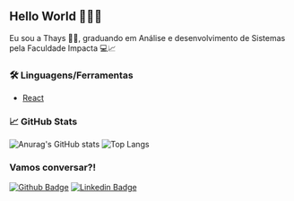 ## Hello World 👩🏻‍💻

Eu sou a Thays 👩🏻‍, graduando em Análise e desenvolvimento de Sistemas pela Faculdade Impacta 💻📈

### 🛠️ Linguagens/Ferramentas
- [React](https://pt-br.reactjs.org/)

### 📈 GitHub Stats

![Anurag's GitHub stats](https://github-readme-stats.vercel.app/api?username=thaysrq&show_icons=true&theme=jolly)
![Top Langs](https://github-readme-stats.vercel.app/api/top-langs/?username=thaysrq&layout=compact&theme=jolly)

### Vamos conversar?!
[![Github Badge](https://img.shields.io/badge/-Github-000?style=flat-square&logo=Github&logoColor=white&link=https://github.com/thaysrq)](https://github.com/thaysrq)
[![Linkedin Badge](https://img.shields.io/badge/-LinkedIn-blue?style=flat-square&logo=Linkedin&logoColor=white&link=www.linkedin.com/in/thayspsilva)](www.linkedin.com/in/thayspsilva)
